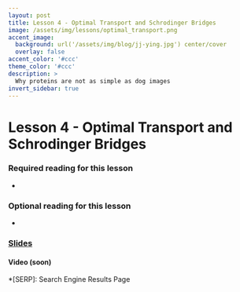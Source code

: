 ```yaml
---
layout: post
title: Lesson 4 - Optimal Transport and Schrodinger Bridges
image: /assets/img/lessons/optimal_transport.png
accent_image: 
  background: url('/assets/img/blog/jj-ying.jpg') center/cover
  overlay: false
accent_color: '#ccc'
theme_color: '#ccc'
description: >
  Why proteins are not as simple as dog images
invert_sidebar: true
---
```


# Lesson 4 - Optimal Transport and Schrodinger Bridges

### Required reading for this lesson
- 


### Optional reading for this lesson
- 


### [Slides](/assets/slides/r255-l4.pdf)

#### Video (soon)






*[SERP]: Search Engine Results Page
